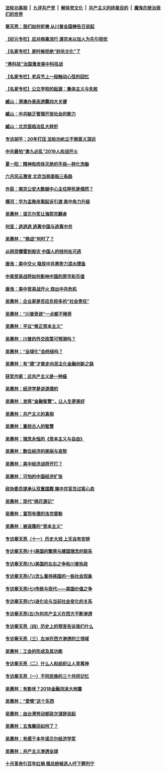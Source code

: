 

####  [法轮功真相](../../../../basic/blob/master/README.md?t=06290502) &nbsp;|&nbsp; [九评共产党](../../../../9ping.md/blob/master/README.md?t=06290502) &nbsp;|&nbsp; [解体党文化](../../../../jtdwh.md/blob/master/README.md?t=06290502)  &nbsp;|&nbsp; [共产主义的终极目的](../../../../gczydzjmd.md/blob/master/README.md?t=06290502) &nbsp;|&nbsp; [魔鬼在统治我们的世界](../../../../mgztzwmdsj.md/blob/master/README.md?t=06290502) 

#### [章天亮：我们如何祈祷 从川普全国祷告日说起](../pages/nsc423/n11944627.md?t=06290502) 

#### [【纪元专栏】应对病毒流行 渥京未以加人为先引担忧](../pages/nsc423/n11875714.md?t=06290502) 

#### [【名家专栏】是时候拒绝“封杀文化”了](../pages/nsc423/n11814093.md?t=06290502) 

#### [“黑科技”治国激发美中科技战](../pages/nsc423/n11638056.md?t=06290502) 

#### [【名家专栏】老兵节上一段触动心弦的回忆](../pages/nsc423/n11646016.md?t=06290502) 

#### [【名家专栏】公立学校的起源：集体主义与失败](../pages/nsc423/n11601833.md?t=06290502) 

#### [臧山：港澳办表态透露四大关键](../pages/nsc423/n11421628.md?t=06290502) 

#### [臧山：中共缺乏管理开放社会的能力](../pages/nsc423/n11407457.md?t=06290502) 

#### [臧山：北京面临治乱大转折](../pages/nsc423/n11406895.md?t=06290502) 

#### [专访胡平：20年打压 法轮功屹立不倒意义深远](../pages/nsc423/n11398800.md?t=06290502) 

#### [中共最怕“逢九必乱”2019人权战开火](../pages/nsc423/n11385248.md?t=06290502) 

#### [夏一阳：精神和肉体灭绝的手段—转化洗脑](../pages/nsc423/n11368250.md?t=06290502) 

#### [六月风云激变 北京当局面临三条路](../pages/nsc423/n11313668.md?t=06290502) 

#### [许茹：南京公安大数据中心主任猝死是偶然？](../pages/nsc423/n11064744.md?t=06290502) 

#### [横河：华为孟晚舟案起诉引渡 美中角力升级](../pages/nsc423/n11027230.md?t=06290502) 

#### [吴惠林：诺贝尔奖让海耶克翻身](../pages/nsc423/n10890049.md?t=06290502) 

#### [何坚：逃逃逃 逃离中国与逃离中共](../pages/nsc423/n10592891.md?t=06290502) 

#### [吴惠林：“商战”何时了？](../pages/nsc423/n10573558.md?t=06290502) 

#### [从网贷爆雷到股灾 中国人的钱何处可逃](../pages/nsc423/n10572800.md?t=06290502) 

#### [唐浩：美中交火 隐现中共黑势力混水摸鱼](../pages/nsc423/n10544040.md?t=06290502) 

#### [中美贸易战将如何影响中国的房市和币值](../pages/nsc423/n10543697.md?t=06290502) 

#### [唐浩：美中贸易战开火 烧出中共危机](../pages/nsc423/n10540126.md?t=06290502) 

#### [吴惠林：企业家是否应负较多的“社会责任”](../pages/nsc423/n10535022.md?t=06290502) 

#### [吴惠林：“川普奇迹”一点都不稀奇](../pages/nsc423/n10512808.md?t=06290502) 

#### [吴惠林：平议“修正资本主义”](../pages/nsc423/n10495724.md?t=06290502) 

#### [吴惠林：川普的外交政策可预测吗？](../pages/nsc423/n10462387.md?t=06290502) 

#### [吴惠林：“全球化”会终结吗？](../pages/nsc423/n10452838.md?t=06290502) 

#### [吴惠林：有“德”才能走向民主化金融创新之路](../pages/nsc423/n10432292.md?t=06290502) 

#### [获奖作家：这共产主义是一种癌](../pages/nsc423/n10431541.md?t=06290502) 

#### [吴惠林：经济学是讲道德的](../pages/nsc423/n10398014.md?t=06290502) 

#### [吴惠林：发挥“金融智慧”，让人生更美好](../pages/nsc423/n10375019.md?t=06290502) 

#### [吴惠林：共产主义的真相](../pages/nsc423/n10351394.md?t=06290502) 

#### [吴惠林：重拾古人的智慧](../pages/nsc423/n10337691.md?t=06290502) 

#### [吴惠林：理念永恒的《资本主义与自由》](../pages/nsc423/n10316274.md?t=06290502) 

#### [吴惠林：数位经济的美丽与哀愁](../pages/nsc423/n10292946.md?t=06290502) 

#### [吴惠林：美中经济战将开打？](../pages/nsc423/n10258825.md?t=06290502) 

#### [吴惠林：可怕的中国经济扩张](../pages/nsc423/n10219147.md?t=06290502) 

#### [政协委员提承认双重国籍 揭中共官员过客心态](../pages/nsc423/n10208809.md?t=06290502) 

#### [吴惠林：现代“桃花源记”](../pages/nsc423/n10185234.md?t=06290502) 

#### [吴惠林：富而有德的洛克斐勒](../pages/nsc423/n10142264.md?t=06290502) 

#### [吴惠林：被诬蔑的“资本主义”](../pages/nsc423/n10124816.md?t=06290502) 

#### [专访章天亮（十一）历史大戏 上天自有安排](../pages/nsc423/n10094905.md?t=06290502) 

#### [专访章天亮(十)美国的繁荣与建国理念的联系](../pages/nsc423/n10094899.md?t=06290502) 

#### [专访章天亮(九)美国的左右之争和川普执政](../pages/nsc423/n10094889.md?t=06290502) 

#### [专访章天亮(八)怎么看待美国的一些社会现象](../pages/nsc423/n10094857.md?t=06290502) 

#### [专访章天亮(七)传统与现代——美国价值之争](../pages/nsc423/n10093140.md?t=06290502) 

#### [专访章天亮(六)进化论与当前社会变化的关系](../pages/nsc423/n10092036.md?t=06290502) 

#### [专访章天亮(五)为何共产主义在西方不断渗透](../pages/nsc423/n10083620.md?t=06290502) 

#### [专访章天亮（四）历史上的预言告诉我们什么](../pages/nsc423/n10083606.md?t=06290502) 

#### [专访章天亮（三）左派在西方渗透的三领域](../pages/nsc423/n10081115.md?t=06290502) 

#### [吴惠林：工会的形成及其功能](../pages/nsc423/n10080633.md?t=06290502) 

#### [专访章天亮（二）什么人和组织让人背离神](../pages/nsc423/n10076637.md?t=06290502) 

#### [专访章天亮（一）不同民族的三个共同记忆](../pages/nsc423/n10074188.md?t=06290502) 

#### [吴惠林：有影呒？2018金融泡沫大地震](../pages/nsc423/n10040534.md?t=06290502) 

#### [吴惠林：“爱情”这个东西](../pages/nsc423/n10019423.md?t=06290502) 

#### [吴惠林：由台湾劳动部政次请辞说起](../pages/nsc423/n9979679.md?t=06290502) 

#### [吴惠林：五鬼搬运如何了？](../pages/nsc423/n9925338.md?t=06290502) 

#### [吴惠林：有感于本年诺贝尔经济学奖](../pages/nsc423/n9871883.md?t=06290502) 

#### [吴惠林：共产主义渗透全球](../pages/nsc423/n9812748.md?t=06290502) 

#### [十月革命引百年红祸 俄总统候选人吁下葬列宁](../pages/nsc423/n9810182.md?t=06290502) 

